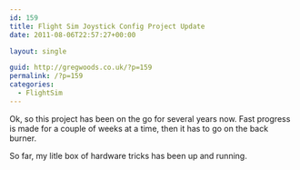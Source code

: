 ```yaml
---
id: 159
title: Flight Sim Joystick Config Project Update
date: 2011-08-06T22:57:27+00:00

layout: single

guid: http://gregwoods.co.uk/?p=159
permalink: /?p=159
categories:
  - FlightSim
---
```

Ok, so this project has been on the go for several years now. Fast progress is made for a couple of weeks at a time, then it has to go on the back burner.

So far, my litle box of hardware tricks has been up and running.